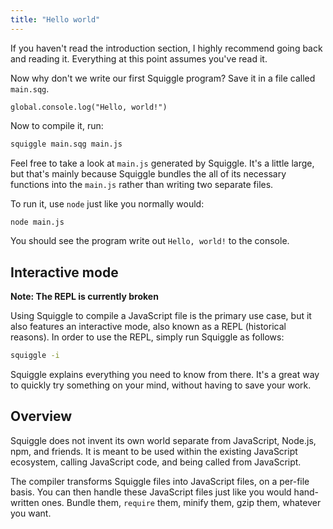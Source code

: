 ```yaml
---
title: "Hello world"
---
```


If you haven't read the introduction section, I highly recommend going back and reading it. Everything at this point assumes you've read it.

Now why don't we write our first Squiggle program? Save it in a file called `main.sqg`.

```squiggle
global.console.log("Hello, world!")
```

Now to compile it, run:

```bash
squiggle main.sqg main.js
```

Feel free to take a look at `main.js` generated by Squiggle. It's a little large, but that's mainly because Squiggle bundles the all of its necessary functions into the `main.js` rather than writing two separate files.

To run it, use `node` just like you normally would:

```bash
node main.js
```

You should see the program write out `Hello, world!` to the console.

## Interactive mode

**Note: The REPL is currently broken**

Using Squiggle to compile a JavaScript file is the primary use case, but it also features an interactive mode, also known as a REPL (historical reasons). In order to use the REPL, simply run Squiggle as follows:

```bash
squiggle -i
```

Squiggle explains everything you need to know from there. It's a great way to quickly try something on your mind, without having to save your work.

## Overview

Squiggle does not invent its own world separate from JavaScript, Node.js, npm, and friends. It is meant to be used within the existing JavaScript ecosystem, calling JavaScript code, and being called from JavaScript.

The compiler transforms Squiggle files into JavaScript files, on a per-file basis. You can then handle these JavaScript files just like you would hand- written ones. Bundle them, `require` them, minify them, gzip them, whatever you want.
